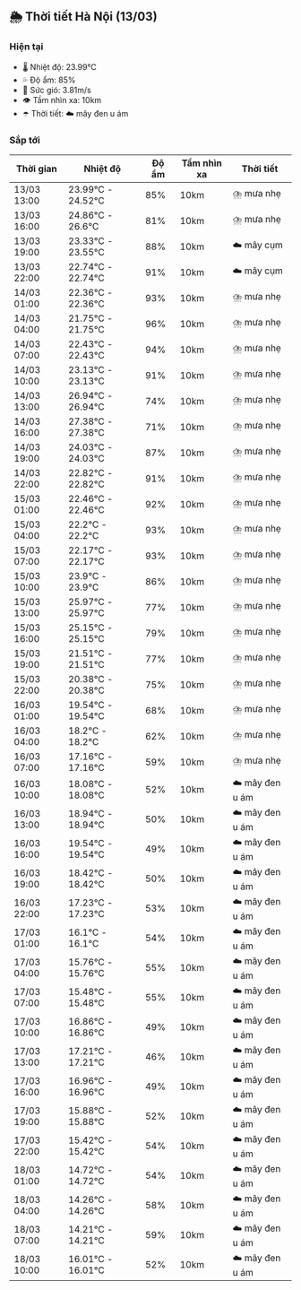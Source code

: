 ## 🌦️ Thời tiết Hà Nội (13/03)

### Hiện tại

- 🌡️ Nhiệt độ: 23.99℃
- 💦 Độ ẩm: 85%
- 💨 Sức gió: 3.81m/s
- 👁️ Tầm nhìn xa: 10km
- ☂️ Thời tiết: ☁️ mây đen u ám

### Sắp tới

| Thời gian | Nhiệt độ | Độ ẩm | Tầm nhìn xa | Thời tiết |
| --- | --- | --- | --- | --- |
| 13/03 13:00 | 23.99℃ - 24.52℃ | 85% | 10km | ⛈️ mưa nhẹ |
| 13/03 16:00 | 24.86℃ - 26.6℃ | 81% | 10km | ⛈️ mưa nhẹ |
| 13/03 19:00 | 23.33℃ - 23.55℃ | 88% | 10km | ☁️ mây cụm |
| 13/03 22:00 | 22.74℃ - 22.74℃ | 91% | 10km | ☁️ mây cụm |
| 14/03 01:00 | 22.36℃ - 22.36℃ | 93% | 10km | ⛈️ mưa nhẹ |
| 14/03 04:00 | 21.75℃ - 21.75℃ | 96% | 10km | ⛈️ mưa nhẹ |
| 14/03 07:00 | 22.43℃ - 22.43℃ | 94% | 10km | ⛈️ mưa nhẹ |
| 14/03 10:00 | 23.13℃ - 23.13℃ | 91% | 10km | ⛈️ mưa nhẹ |
| 14/03 13:00 | 26.94℃ - 26.94℃ | 74% | 10km | ⛈️ mưa nhẹ |
| 14/03 16:00 | 27.38℃ - 27.38℃ | 71% | 10km | ⛈️ mưa nhẹ |
| 14/03 19:00 | 24.03℃ - 24.03℃ | 87% | 10km | ⛈️ mưa nhẹ |
| 14/03 22:00 | 22.82℃ - 22.82℃ | 91% | 10km | ⛈️ mưa nhẹ |
| 15/03 01:00 | 22.46℃ - 22.46℃ | 92% | 10km | ⛈️ mưa nhẹ |
| 15/03 04:00 | 22.2℃ - 22.2℃ | 93% | 10km | ⛈️ mưa nhẹ |
| 15/03 07:00 | 22.17℃ - 22.17℃ | 93% | 10km | ⛈️ mưa nhẹ |
| 15/03 10:00 | 23.9℃ - 23.9℃ | 86% | 10km | ⛈️ mưa nhẹ |
| 15/03 13:00 | 25.97℃ - 25.97℃ | 77% | 10km | ⛈️ mưa nhẹ |
| 15/03 16:00 | 25.15℃ - 25.15℃ | 79% | 10km | ⛈️ mưa nhẹ |
| 15/03 19:00 | 21.51℃ - 21.51℃ | 77% | 10km | ⛈️ mưa nhẹ |
| 15/03 22:00 | 20.38℃ - 20.38℃ | 75% | 10km | ⛈️ mưa nhẹ |
| 16/03 01:00 | 19.54℃ - 19.54℃ | 68% | 10km | ⛈️ mưa nhẹ |
| 16/03 04:00 | 18.2℃ - 18.2℃ | 62% | 10km | ⛈️ mưa nhẹ |
| 16/03 07:00 | 17.16℃ - 17.16℃ | 59% | 10km | ⛈️ mưa nhẹ |
| 16/03 10:00 | 18.08℃ - 18.08℃ | 52% | 10km | ☁️ mây đen u ám |
| 16/03 13:00 | 18.94℃ - 18.94℃ | 50% | 10km | ☁️ mây đen u ám |
| 16/03 16:00 | 19.54℃ - 19.54℃ | 49% | 10km | ☁️ mây đen u ám |
| 16/03 19:00 | 18.42℃ - 18.42℃ | 50% | 10km | ☁️ mây đen u ám |
| 16/03 22:00 | 17.23℃ - 17.23℃ | 53% | 10km | ☁️ mây đen u ám |
| 17/03 01:00 | 16.1℃ - 16.1℃ | 54% | 10km | ☁️ mây đen u ám |
| 17/03 04:00 | 15.76℃ - 15.76℃ | 55% | 10km | ☁️ mây đen u ám |
| 17/03 07:00 | 15.48℃ - 15.48℃ | 55% | 10km | ☁️ mây đen u ám |
| 17/03 10:00 | 16.86℃ - 16.86℃ | 49% | 10km | ☁️ mây đen u ám |
| 17/03 13:00 | 17.21℃ - 17.21℃ | 46% | 10km | ☁️ mây đen u ám |
| 17/03 16:00 | 16.96℃ - 16.96℃ | 49% | 10km | ☁️ mây đen u ám |
| 17/03 19:00 | 15.88℃ - 15.88℃ | 52% | 10km | ☁️ mây đen u ám |
| 17/03 22:00 | 15.42℃ - 15.42℃ | 54% | 10km | ☁️ mây đen u ám |
| 18/03 01:00 | 14.72℃ - 14.72℃ | 54% | 10km | ☁️ mây đen u ám |
| 18/03 04:00 | 14.26℃ - 14.26℃ | 58% | 10km | ☁️ mây đen u ám |
| 18/03 07:00 | 14.21℃ - 14.21℃ | 59% | 10km | ☁️ mây đen u ám |
| 18/03 10:00 | 16.01℃ - 16.01℃ | 52% | 10km | ☁️ mây đen u ám |
